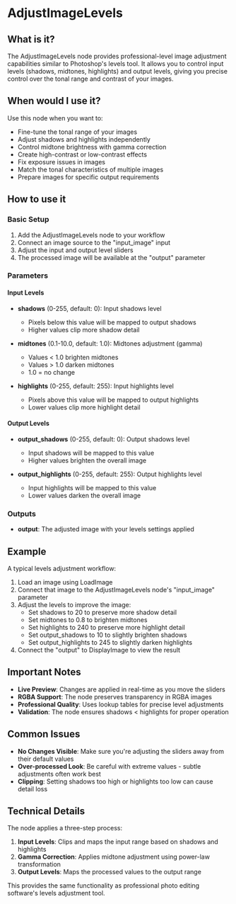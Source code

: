 # AdjustImageLevels

## What is it?

The AdjustImageLevels node provides professional-level image adjustment capabilities similar to Photoshop's levels tool. It allows you to control input levels (shadows, midtones, highlights) and output levels, giving you precise control over the tonal range and contrast of your images.

## When would I use it?

Use this node when you want to:

- Fine-tune the tonal range of your images
- Adjust shadows and highlights independently
- Control midtone brightness with gamma correction
- Create high-contrast or low-contrast effects
- Fix exposure issues in images
- Match the tonal characteristics of multiple images
- Prepare images for specific output requirements

## How to use it

### Basic Setup

1. Add the AdjustImageLevels node to your workflow
1. Connect an image source to the "input_image" input
1. Adjust the input and output level sliders
1. The processed image will be available at the "output" parameter

### Parameters

#### Input Levels

- **shadows** (0-255, default: 0): Input shadows level

    - Pixels below this value will be mapped to output shadows
    - Higher values clip more shadow detail

- **midtones** (0.1-10.0, default: 1.0): Midtones adjustment (gamma)

    - Values < 1.0 brighten midtones
    - Values > 1.0 darken midtones
    - 1.0 = no change

- **highlights** (0-255, default: 255): Input highlights level

    - Pixels above this value will be mapped to output highlights
    - Lower values clip more highlight detail

#### Output Levels

- **output_shadows** (0-255, default: 0): Output shadows level

    - Input shadows will be mapped to this value
    - Higher values brighten the overall image

- **output_highlights** (0-255, default: 255): Output highlights level

    - Input highlights will be mapped to this value
    - Lower values darken the overall image

### Outputs

- **output**: The adjusted image with your levels settings applied

## Example

A typical levels adjustment workflow:

1. Load an image using LoadImage
1. Connect that image to the AdjustImageLevels node's "input_image" parameter
1. Adjust the levels to improve the image:
    - Set shadows to 20 to preserve more shadow detail
    - Set midtones to 0.8 to brighten midtones
    - Set highlights to 240 to preserve more highlight detail
    - Set output_shadows to 10 to slightly brighten shadows
    - Set output_highlights to 245 to slightly darken highlights
1. Connect the "output" to DisplayImage to view the result

## Important Notes

- **Live Preview**: Changes are applied in real-time as you move the sliders
- **RGBA Support**: The node preserves transparency in RGBA images
- **Professional Quality**: Uses lookup tables for precise level adjustments
- **Validation**: The node ensures shadows < highlights for proper operation

## Common Issues

- **No Changes Visible**: Make sure you're adjusting the sliders away from their default values
- **Over-processed Look**: Be careful with extreme values - subtle adjustments often work best
- **Clipping**: Setting shadows too high or highlights too low can cause detail loss

## Technical Details

The node applies a three-step process:

1. **Input Levels**: Clips and maps the input range based on shadows and highlights
1. **Gamma Correction**: Applies midtone adjustment using power-law transformation
1. **Output Levels**: Maps the processed values to the output range

This provides the same functionality as professional photo editing software's levels adjustment tool.
